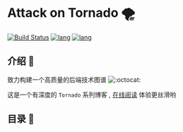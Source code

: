 # Attack on Tornado 🌪️

[![Build Status](https://travis-ci.com/attack-on-backend/tornado.svg?branch=master)](https://travis-ci.com/github/attack-on-backend/tornado) [![lang](https://img.shields.io/badge/lang-python-blue)](https://www.python.org/) [![lang](https://img.shields.io/badge/github-%E4%BB%93%E5%BA%93-%2342b983)](https://github.com/attack-on-backend/tornado)

## 介绍 🐙

致力构建一个高质量的后端技术图谱 ![:octocat:](https://github.githubassets.com/images/icons/emoji/octocat.png)

这是一个有深度的 `Tornado` 系列博客 , [在线阅读](https://attack-on-backend.github.io/tornado/) 体验更丝滑哟 

## 目录 🚀



